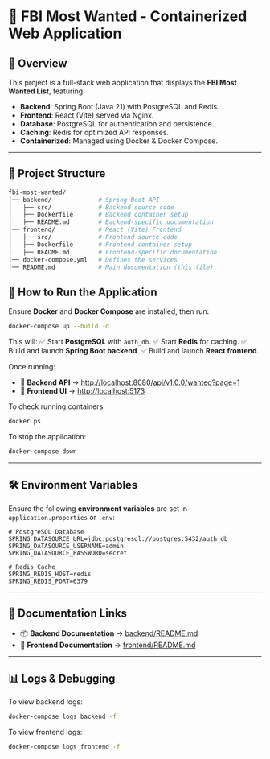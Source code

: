 # 🚀 FBI Most Wanted - Containerized Web Application

## **📌 Overview**
This project is a full-stack web application that displays the **FBI Most Wanted List**, featuring:
- **Backend**: Spring Boot (Java 21) with PostgreSQL and Redis.
- **Frontend**: React (Vite) served via Nginx.
- **Database**: PostgreSQL for authentication and persistence.
- **Caching**: Redis for optimized API responses.
- **Containerized**: Managed using Docker & Docker Compose.

---

## **📂 Project Structure**
```bash
fbi-most-wanted/
│── backend/             # Spring Boot API
│   ├── src/             # Backend source code
│   ├── Dockerfile       # Backend container setup
│   ├── README.md        # Backend-specific documentation
│── frontend/            # React (Vite) Frontend
│   ├── src/             # Frontend source code
│   ├── Dockerfile       # Frontend container setup
│   ├── README.md        # Frontend-specific documentation
│── docker-compose.yml   # Defines the services
│── README.md            # Main documentation (this file)
```

## **🚀 How to Run the Application**
Ensure **Docker** and **Docker Compose** are installed, then run:
```sh
docker-compose up --build -d
```
This will:
✅ Start **PostgreSQL** with `auth_db`.
✅ Start **Redis** for caching.
✅ Build and launch **Spring Boot backend**.
✅ Build and launch **React frontend**.

Once running:
- 📌 **Backend API** → [http://localhost:8080/api/v1.0.0/wanted?page=1](http://localhost:8080/api/v1.0.0/wanted?page=1)
- 🎨 **Frontend UI** → [http://localhost:5173](http://localhost:5173)

To check running containers:
```sh
docker ps
```
To stop the application:
```sh
docker-compose down
```

---

## **🛠 Environment Variables**
Ensure the following **environment variables** are set in `application.properties` or `.env`:
```properties
# PostgreSQL Database
SPRING_DATASOURCE_URL=jdbc:postgresql://postgres:5432/auth_db
SPRING_DATASOURCE_USERNAME=admin
SPRING_DATASOURCE_PASSWORD=secret

# Redis Cache
SPRING_REDIS_HOST=redis
SPRING_REDIS_PORT=6379
```

---

## **📜 Documentation Links**
- 📦 **Backend Documentation** → [backend/README.md](./backend/README.md)
- 🎨 **Frontend Documentation** → [frontend/README.md](./frontend/README.md)

---

## **📊 Logs & Debugging**
To view backend logs:
```sh
docker-compose logs backend -f
```
To view frontend logs:
```sh
docker-compose logs frontend -f
```